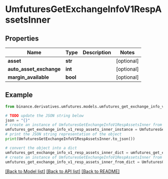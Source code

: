 # UmfuturesGetExchangeInfoV1RespAssetsInner


## Properties

Name | Type | Description | Notes
------------ | ------------- | ------------- | -------------
**asset** | **str** |  | [optional] 
**auto_asset_exchange** | **int** |  | [optional] 
**margin_available** | **bool** |  | [optional] 

## Example

```python
from binance.derivatives.umfutures.models.umfutures_get_exchange_info_v1_resp_assets_inner import UmfuturesGetExchangeInfoV1RespAssetsInner

# TODO update the JSON string below
json = "{}"
# create an instance of UmfuturesGetExchangeInfoV1RespAssetsInner from a JSON string
umfutures_get_exchange_info_v1_resp_assets_inner_instance = UmfuturesGetExchangeInfoV1RespAssetsInner.from_json(json)
# print the JSON string representation of the object
print(UmfuturesGetExchangeInfoV1RespAssetsInner.to_json())

# convert the object into a dict
umfutures_get_exchange_info_v1_resp_assets_inner_dict = umfutures_get_exchange_info_v1_resp_assets_inner_instance.to_dict()
# create an instance of UmfuturesGetExchangeInfoV1RespAssetsInner from a dict
umfutures_get_exchange_info_v1_resp_assets_inner_from_dict = UmfuturesGetExchangeInfoV1RespAssetsInner.from_dict(umfutures_get_exchange_info_v1_resp_assets_inner_dict)
```
[[Back to Model list]](../README.md#documentation-for-models) [[Back to API list]](../README.md#documentation-for-api-endpoints) [[Back to README]](../README.md)


